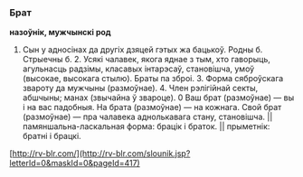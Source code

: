 ### Брат
**назоўнік, мужчынскі род**

1. Сын у адносінах да другіх дзяцей гэтых жа бацькоў. Родны б. Стрыечны б. 2. Усякі чалавек, якога яднае з тым, хто гаворыць, агульнасць радзімы, класавых інтарэсаў, становішча, умоў (высокае, высокага стылю). Браты па зброі. 3. Форма сяброўскага звароту да мужчыны (размоўнае). 4. Член рэлігійнай секты, абшчыны; манах (звычайна ў звароце). 0 Ваш брат (размоўнае) — вы і на вас падобныя. На брата (размоўнае) — на кожнага. Свой брат (размоўнае) — пра чалавека аднолькавага стану, становішча. || памяншальна-ласкальная форма: брацік і браток. || прыметнік: братні і брацкі.

<a rel="author">[http://rv-blr.com/](http://rv-blr.com/slounik.jsp?letterId=0&maskId=0&pageId=417)</a>
